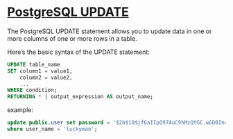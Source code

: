 # [PostgreSQL UPDATE](https://www.postgresqltutorial.com/postgresql-tutorial/postgresql-update/)

The PostgreSQL UPDATE statement allows you to update data in one or more columns of one or more rows in a table.

Here’s the basic syntax of the UPDATE statement:

```SQL
UPDATE table_name
SET column1 = value1,
    column2 = value2,
    ...
WHERE condition;
RETURNING * | output_expression AS output_name;
```

example:
```sql
update public.user set password = '$2b$10$jf6aIIpO974uC9hMzQtGC.wGD0In49aLcwdDhSoI0IV2WX/vKxC6q'
where user_name = 'luckyman';
```